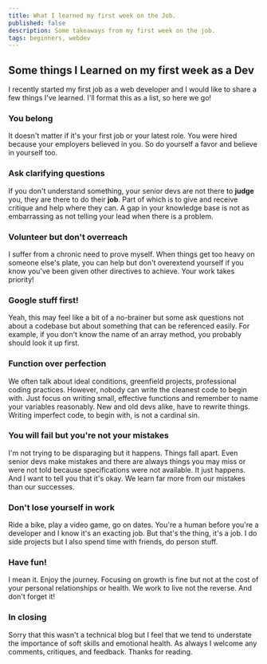 ```yaml
---
title: What I learned my first week on the Job.
published: false
description: Some takeaways from my first week on the job.
tags: beginners, webdev
---
```


## Some things I Learned on my first week as a Dev

I recently started my first job as a web developer and I would like to share a few things I've learned. I'll format this as a list, so here we go!

### You belong
It doesn't matter if it's your first job or your latest role. You were hired because your employers believed in you. So do yourself a favor and believe in yourself too.

### Ask clarifying questions

If you don't understand something, your senior devs are not there to **judge** you, they are there to do their **job**. Part of which is to give and receive critique and help where they can. A gap in your knowledge base is not as embarrassing as not telling your lead when there is a problem.

### Volunteer but don't overreach

I suffer from a chronic need to prove myself. When things get too heavy on someone else's plate, you can help but don't overextend yourself if you know you've been given other directives to achieve. Your work takes priority!

### Google stuff first!

Yeah, this may feel like a bit of a no-brainer but some ask questions not about a codebase but about something that can be referenced easily. For example, if you don't know the name of an array method, you probably should look it up first.

### Function over perfection

We often talk about ideal conditions, greenfield projects, professional coding practices. However, nobody can write the cleanest code to begin with. Just focus on writing small, effective functions and remember to name your variables reasonably. New and old devs alike, have to rewrite things. Writing imperfect code, to begin with, is not a cardinal sin.

### You will fail but you're not your mistakes
I'm not trying to be disparaging but it happens. Things fall apart. Even senior devs make mistakes and there are always things you may miss or were not told because specifications were not available. It just happens. And I want to tell you that it's okay. We learn far more from our mistakes than our successes.

### Don't lose yourself in work
Ride a bike, play a video game, go on dates. You're a human before you're a developer and I know it's an exacting job. But that's the thing, it's a job. I do side projects but I also spend time with friends, do person stuff.

### Have fun!
I mean it. Enjoy the journey. Focusing on growth is fine but not at the cost of your personal relationships or health. We work to live not the reverse. And don't forget it!

### In closing

Sorry that this wasn't a technical blog but I feel that we tend to understate the importance of soft skills and emotional health. As always I welcome any comments, critiques, and feedback. Thanks for reading.
